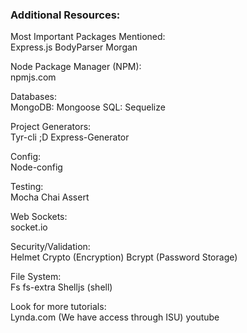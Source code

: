 ### Additional Resources:

Most Important Packages Mentioned:<br>
Express.js
BodyParser
Morgan

Node Package Manager (NPM):<br>
npmjs.com

Databases:<br>
MongoDB: Mongoose
SQL: Sequelize

Project Generators:<br>
Tyr-cli ;D
Express-Generator

Config:<br>
Node-config

Testing:<br>
Mocha
Chai
Assert

Web Sockets:<br>
socket.io

Security/Validation:<br>
Helmet
Crypto (Encryption)
Bcrypt (Password Storage)

File System:<br>
Fs
fs-extra
Shelljs (shell)

Look for more tutorials:<br>
Lynda.com (We have access through ISU)
youtube